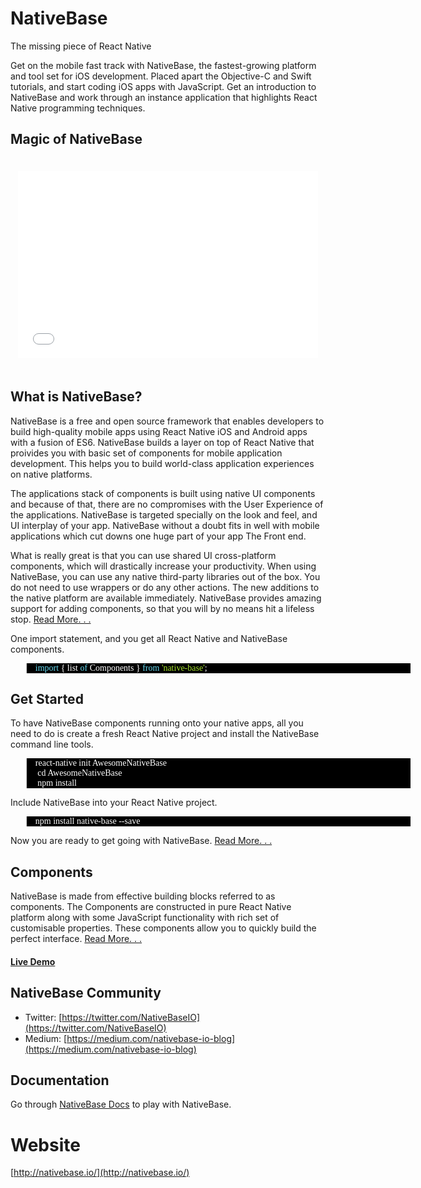 # NativeBase
The missing piece of React Native

Get on the mobile fast track with NativeBase, the fastest-growing platform and tool set for iOS development. Placed apart the Objective-C and Swift tutorials, and start coding iOS apps with JavaScript. Get an introduction to NativeBase and work through an instance application that highlights React Native programming techniques.

####
## Magic of NativeBase
<center>
	<iframe width="480" height="300" src="./img/magic-with-nativebase-020.mp4" frameborder="0" allowfullscreen style="margin-top: 20px; margin-bottom: 20px">
	</iframe>
</center>

####
## What is NativeBase?
NativeBase is a free and open source framework that enables developers to build high-quality mobile apps using React Native iOS and Android apps with a fusion of ES6. NativeBase builds a layer on top of React Native that proivides you with basic set of components for mobile application development. This helps you to build world-class application experiences on native platforms.


The applications stack of components is built using native UI components and because of that, there are no compromises with the User Experience of the applications. NativeBase is targeted specially on the look and feel, and UI interplay of your app. NativeBase without a doubt fits in well with mobile applications which cut downs one huge part of your app The Front end.

What is really great is that you can use shared UI cross-platform components, which will drastically increase your productivity. When using NativeBase, you can use any native third-party libraries out of the box. You do not need to use wrappers or do any other actions. The new additions to the native platform are available immediately. NativeBase provides amazing support for adding components, so that you will by no means hit a lifeless stop. [Read More. . .](http://nativebase.io/documentation)

One import statement, and you get all React Native and NativeBase components.
<blockquote style="background-color: #000; width: 600px; color: #fff; font-family: Monaco">
	<span style="color: #66d9ef">import</span> { list <span style="color: #66d9ef">of</span> Components } <span style="color: #66d9ef">from</span> <span style="color: #a6e22e">'native-base'</span>;
</blockquote>

####
## Get Started

To have NativeBase components running onto your native apps, all you need to do is create a fresh React Native project and install the NativeBase command line tools.

<blockquote style="background-color: #000; width: 600px; color: #fff; font-family: Monaco">
	react-native init AwesomeNativeBase<br />
	&nbsp;cd AwesomeNativeBase<br />
	&nbsp;npm install<br />
</blockquote>

Include NativeBase into your React Native project.
<blockquote style="background-color: #000; width: 600px; color: #fff; font-family: Monaco">
	npm install native-base --save
</blockquote>

Now you are ready to get going with NativeBase. [Read More. . .](http://nativebase.io/documentation)

####
## Components

NativeBase is made from effective building blocks referred to as components. The Components are constructed in pure React Native platform along with some JavaScript functionality with rich set of customisable properties. These components allow you to quickly build the perfect interface. [Read More. . .](http://nativebase.io/documentation)

#### [**Live Demo**](http://nativebase.io/components)

####
## NativeBase Community

*	Twitter: [https://twitter.com/NativeBaseIO](https://twitter.com/NativeBaseIO)
*	Medium: [https://medium.com/nativebase-io-blog](https://medium.com/nativebase-io-blog)

####
## Documentation

Go through [NativeBase Docs](http://nativebase.io/documentation) to play with NativeBase.

####
# Website
[http://nativebase.io/](http://nativebase.io/)
